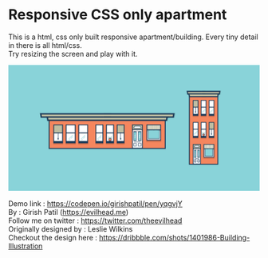 # Responsive CSS only apartment

This is a html, css only built responsive apartment/building. Every tiny detail in there is all html/css.  
Try resizing the screen and play with it.  

[![Responsive CSS only apartment screenshot ](https://github.com/theevilhead/responsive-css-apartment/blob/master/screenshot.png)](https://github.com/theevilhead/responsive-css-apartment/blob/master/screenshot.png)

Demo link : https://codepen.io/girishpatil/pen/yqgvjY  
By : Girish Patil (https://evilhead.me)  
Follow me on twitter : https://twitter.com/theevilhead  
Originally designed by : Leslie Wilkins  
Checkout the design here : https://dribbble.com/shots/1401986-Building-Illustration  
